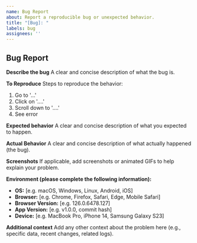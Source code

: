```yaml
---
name: Bug Report
about: Report a reproducible bug or unexpected behavior.
title: "[Bug]: "
labels: bug
assignees: ''
---
```


## Bug Report

**Describe the bug**
A clear and concise description of what the bug is.

**To Reproduce**
Steps to reproduce the behavior:
1. Go to '...'
2. Click on '....'
3. Scroll down to '....'
4. See error

**Expected behavior**
A clear and concise description of what you expected to happen.

**Actual Behavior**
A clear and concise description of what actually happened (the bug).

**Screenshots**
If applicable, add screenshots or animated GIFs to help explain your problem.

**Environment (please complete the following information):**
* **OS:** [e.g. macOS, Windows, Linux, Android, iOS]
* **Browser:** [e.g. Chrome, Firefox, Safari, Edge, Mobile Safari]
* **Browser Version:** [e.g. 126.0.6478.127]
* **App Version:** [e.g. v1.0.0, commit hash]
* **Device:** [e.g. MacBook Pro, iPhone 14, Samsung Galaxy S23]

**Additional context**
Add any other context about the problem here (e.g., specific data, recent changes, related logs).